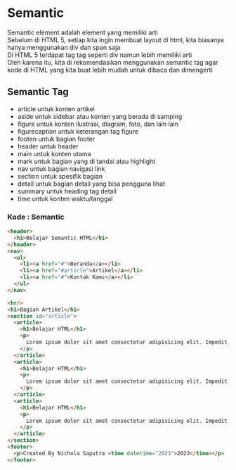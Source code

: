 # Semantic

Semantic element adalah element yang memiliki arti <br>
Sebelum di HTML 5, setiap kita ingin membuat layout di html, kita biasanya hanya menggunakan div dan span saja <br>
Di HTML 5 terdapat tag tag seperti div namun lebih memiliki arti <br>
Oleh karena itu, kita di rekomendasikan menggunakan semantic tag agar kode di HTML yang kita buat lebih mudah untuk dibaca dan dimengerti <br>

## Semantic Tag

- article untuk konten artikel
- aside untuk sidebar atau konten yang berada di samping
- figure untuk konten ilustrasi, diagram, foto, dan lain lain
- figurecaption untuk keterangan tag figure
- footen untuk bagian footer
- header untuk header
- main untuk konten utama
- mark untuk bagian yang di tandai atau highlight
- nav untuk bagian navigasi link
- section untuk spesifik bagian
- detail untuk bagian detail yang bisa pengguna lihat
- summary untuk heading tag detail
- time untuk konten waktu/tanggal

### Kode : Semantic

```html
<header>
  <h1>Belajar Semantic HTML</h1>
</header>
<nav>
  <ul>
    <li><a href="#">Beranda</a></li>
    <li><a href="#article">Artikel</a></li>
    <li><a href="#">Kontak Kami</a></li>
  </ul>
</nav>

<hr/>
<h1>Bagian Artikel</h1>
<section id="article">
  <article>
    <h1>Belajar HTML</h1>
    <p>
      Lorem ipsum dolor sit amet consectetur adipisicing elit. Impedit, dicta.
    </p>
  </article>
  <article>
    <h1>Belajar HTML</h1>
    <p>
      Lorem ipsum dolor sit amet consectetur adipisicing elit. Impedit, dicta.
    </p>
  </article>
  <article>
    <h1>Belajar HTML</h1>
    <p>
      Lorem ipsum dolor sit amet consectetur adipisicing elit. Impedit, dicta.
    </p>
  </article>
</section>
<footer>
  <p>Created By Nichola Saputra <time datetime="2023">2023</time></p>
</footer>
```
